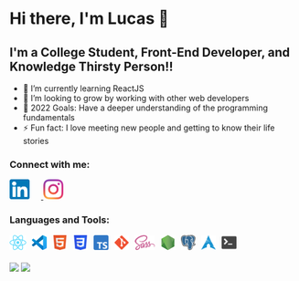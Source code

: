 # Hi there, I'm Lucas 👋 
## I'm a College Student, Front-End Developer, and Knowledge Thirsty Person!!

- 🌱 I’m currently learning ReactJS 
- 👯 I’m looking to grow by working with other web developers
- 📆 2022 Goals: Have a deeper understanding of the programming fundamentals
- ⚡ Fun fact: I love meeting new people and getting to know their life stories

### Connect with me:

[<img src="./assets/LinkedIn.png" alt="LinkedIn" height="35px" style="padding-right:20px;"/> ](https://br.linkedin.com/in/lucas-jung-2584081a4/)
[<img src="./assets/Instagram.png" alt="Instagram" height="35px"/>](https://www.instagram.com/lucasjungdeveloper/)

### Languages and Tools:

<img align="left" alt="React" height="26px" src="./assets/React-icon.svg" style="padding-right:10px;" />
<img align="left" alt="Visual Studio Code" height="26px" src="./assets/Visual_Studio_Code_1.35_icon.svg" style="padding-right:10px;" />
<img align="left" alt="HTML5" height="26px" src="./assets/1024px-HTML5_Badge.svg.png" style="padding-right:10px;" />
<img align="left" alt="CSS3" height="26px" src="./assets/CSS3_logo.svg" style="padding-right:10px;" />
<img align="left" alt="TypeScript" height="26px" src="./assets/Typescript_logo_2020.svg" style="padding-right:10px;" />
<img align="left" alt="Git" height="26px" src="./assets/Git_icon.svg" style="padding-right:10px;" />
<img align="left" alt="Sass" height="26px" src="./assets/512px-Sass_Logo_Color.svg.png" style="padding-right:10px;" />
<img align="left" alt="Node.js" height="26px" src="./assets/Node-Icon.png" style="padding-right:10px;" />
<img align="left" alt="PostgreSQL" height="26px" src="./assets/Postgresql_elephant.svg" style="padding-right:10px;" />
<img align="left" alt="Arch Linux" height="26px" src="./assets/Archlinux-icon-crystal-64.svg" style="padding-right:10px;" />
<img align="left" alt="Terminal" height="26px" src="./assets/terminal_13.svg" style="padding-right:10px;" />


<br><br>
<div>
<img width="680rem" src="https://github-readme-stats.vercel.app/api?username=lucasjungdeveloper&show_icons=true&theme=tokyonight&include_all_commits=true&count_private=true"/>
<img width="680rem" src="https://github-readme-stats.vercel.app/api/top-langs/?username=lucasjungdeveloper&layout=compact&langs_count=6&theme=tokyonight"/>
</div>
